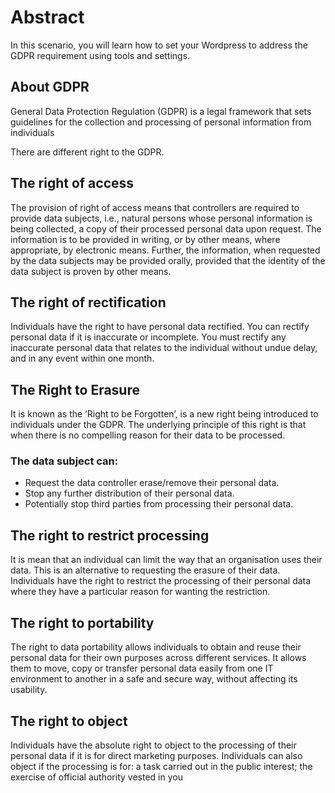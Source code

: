 # Abstract

In this scenario, you will learn how to set your Wordpress to address the GDPR requirement using tools and settings.

## About GDPR

General Data Protection Regulation (GDPR) is a legal framework that sets guidelines for the collection and processing of personal information from individuals

There are different right to the GDPR.

## The right of access

The provision of right of access means that controllers are required to provide data subjects, i.e., natural persons whose personal information is being collected, a copy of their processed personal data upon request. The information is to be provided in writing, or by other means, where appropriate, by electronic means. Further, the information, when requested by the data subjects may be provided orally, provided that the identity of the data subject is proven by other means.

## The right of rectification

Individuals have the right to have personal data rectified. You can rectify personal data if it is inaccurate or incomplete. You must rectify any inaccurate personal data that relates to the individual without undue delay, and in any event within one month.

## The Right to Erasure 

It is known as the ‘Right to be Forgotten’, is a new right being introduced to individuals under the GDPR. The underlying principle of this right is that when there is no compelling reason for their data to be processed.

### The data subject can:

* Request the data controller erase/remove their personal data.
* Stop any further distribution of their personal data.
* Potentially stop third parties from processing their personal data.

## The right to restrict processing 

It is mean that an individual can limit the way that an organisation uses their data. This is an alternative to requesting the erasure of their data. Individuals have the right to restrict the processing of their personal data where they have a particular reason for wanting the restriction.

## The right to portability 

The right to data portability allows individuals to obtain and reuse their personal data for their own purposes across different services. It allows them to move, copy or transfer personal data easily from one IT environment to another in a safe and secure way, without affecting its usability.

## The right to object

Individuals have the absolute right to object to the processing of their personal data if it is for direct marketing purposes. Individuals can also object if the processing is for: a task carried out in the public interest; the exercise of official authority vested in you
